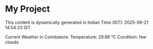 # My Project

This content is dynamically generated in Indian Time (IST): 2025-06-21 14:54:23 IST


Current Weather in Coimbatore:
Temperature: 29.88 °C
Condition: few clouds
